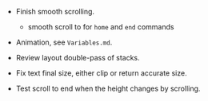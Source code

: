 * Finish smooth scrolling.
   - smooth scroll to for `home` and `end` commands
* Animation, see `Variables.md`.

* Review layout double-pass of stacks.
* Fix text final size, either clip or return accurate size.

* Test scroll to end when the height changes by scrolling.